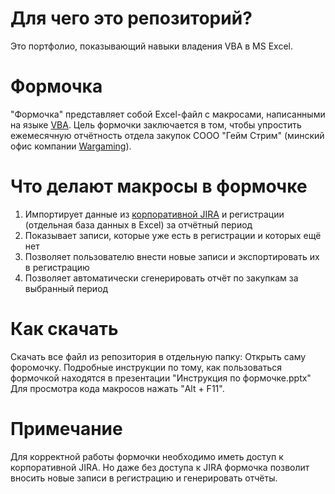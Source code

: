 # Для чего это репозиторий?
Это портфолио, показывающий навыки владения VBA в MS Excel.

# Формочка
"Формочка" представляет собой Excel-файл с макросами, написанными на языке [VBA](https://ru.wikipedia.org/wiki/Visual_Basic_for_Applications). Цель формочки заключается в том, чтобы упростить ежемесячную отчётность отдела закупок СООО "Гейм Стрим" (минский офис компании [Wargaming](https://wargaming.net)).

# Что делают макросы в формочке
1. Импортирует данные из [корпоративной JIRA](https://wgjira.wargaming.net) и регистрации (отдельная база данных в Excel) за отчётный период
2. Показывает записи, которые уже есть в регистрации и которых ещё нет
3. Позволяет пользователю внести новые записи и экспортировать их в регистрацию
4. Позволяет автоматически сгенерировать отчёт по закупкам за выбранный период

# Как скачать
Скачать все файл из репозитория в отдельную папку: 
Открыть саму форомочку. 
Подробные инструкции по тому, как пользоваться формочкой находятся в презентации "Инструкция по формочке.pptx"
Для просмотра кода макросов нажать "Alt + F11".

# Примечание
Для корректной работы формочки необходимо иметь доступ к корпоративной JIRA. Но даже без доступа к JIRA формочка позволит вносить новые записи в регистрацию и генерировать отчёты.
